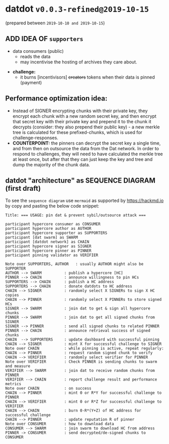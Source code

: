 # datdot `v0.0.3-refined@2019-10-15`
(prepared between `2019-10-10 and 2019-10-15`)

## ADD IDEA OF `supporters`
- data consumers (public)
  - reads the data
  - may incentivise the hosting of archives they care about. 
* **challenge:**
  - it burns [incentivisors] ~~creators~~ tokens when their data is pinned (payment)


## Performance optimization idea:
* Instead of SIGNER encrypting chunks with their private key,
 they encrypt each chunk with a new random secret key,
 and then encrypt that secret key with their private key and prepend it to the chunk it decrypts
 (consider: they also prepend their public key)  - a new merkle tree is calculated for these
 prefixed-chunks, which is used for challenge-responses. 
* **COUNTERPOINT:** the pinners can decrypt the secret key a single time,
 and from then on outsource the data from the Dat network.
 In order to respond to challenges, they will need to have calculated the merkle tree at least once,
 but after that they can just keep the key and tree and dump the majority of the chunk data. 

## datdot "architecture" as SEQUENCE DIAGRAM (first draft)
To see the `sequence diagram` use `mermaid` as supported by https://hackmd.io by copy and pasting the below code snippet:

```sequence
Title: === USAGE: pin dat & prevent sybil/outsource attack ===

participant hypercore consumer as CONSUMER
participant hypercore author as AUTHOR
participant hypercore supporter as SUPPORTERS
participant [dat swarm] as SWARM
participant [datdot network] as CHAIN
participant hypercore signer as SIGNER
participant hypercore pinner as PINNER
participant pinning validator as VERIFIER

Note over SUPPORTERS, AUTHOR   : usually AUTHOR might also be SUPPORTER
AUTHOR --> SWARM          : publish a hypercore [HC]
PINNER --> CHAIN          : announce willingness to pin HCs
SUPPORTERS --> CHAIN      : publish a HC address
SUPPORTERS --> CHAIN      : donate datdots to HC address
CHAIN --> SIGNER          : randomly select X SIGNERs to sign X HC copies
CHAIN --> PINNER          : randomly select X PINNERs to store signed HCs
SIGNER --> SWARM          : join dat to get & sign all hypercore chunks
PINNER --> SWARM          : join dat to get all signed chunks from SIGNER
SIGNER --> PINNER         : send all signed chunks to related PINNER
PINNER --> CHAIN          : announce retrieval success of signed chunks
CHAIN  --> SUPPORTERS     : update dashboard with successful pinning
CHAIN --> SIGNER          : mint X for successful challenge to SIGNER
Note over CHAIN           : while pinning is active, repeat regularly: 
CHAIN --> PINNER          : request random signed chunk to verify
CHAIN --> VERIFIER        : randomly select verifier for PINNER
Note over VERIFIER        : Check PINNER is sending chunks to swarm and measure
VERIFIER --> SWARM        : join dat to receive random chunks from PINNER
VERIFIER --> CHAIN        : report challenge result and performance metrics
Note over CHAIN           : on success
CHAIN --> PINNER          : mint 0 or R*Y for successful challenge to PINNER
CHAIN --> VERIFIER        : mint 0 or R*Z for successful challenge to VERIFIER
CHAIN --> CHAIN           : burn 0-R*(Y+Z) of HC address for successful challenge
CHAIN --> PINNER          : update reputation R of pinner
Note over CONSUMER        : how to download data
CONSUMER --> SWARM        : join swarm to download HC from address
PINNER -> CONSUMER        : send decrypted/de-signed chunks to CONSUMER
```
